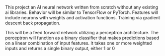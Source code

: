 This project an AI neural network written from scratch without any existing ai libraries. 
Behavior will be similar to TensorFlow or PyTorch.
Features will include neurons with weights and activation functions. Training via gradient descent back propagation.

This will be a feed forward network utilizing a perceptron architecture. 
The perceptron will function as a binary classifier that makes predictions based on a linear combination of input features. It takes one or more weighted inputs and returns a single binary output, either 1 or 0 
